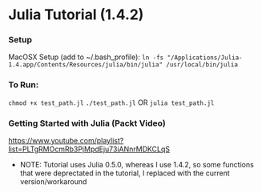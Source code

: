 # Julia Tutorial (1.4.2)

### Setup 
MacOSX Setup (add to ~/.bash_profile):
```ln -fs "/Applications/Julia-1.4.app/Contents/Resources/julia/bin/julia" /usr/local/bin/julia```

### To Run:
```chmod +x test_path.jl```
```./test_path.jl```   OR    ```julia test_path.jl```


### Getting Started with Julia (Packt Video)         
https://www.youtube.com/playlist?list=PLTgRMOcmRb3PjMpdEju73iANnrMDKCLqS
* NOTE: Tutorial uses Julia 0.5.0, whereas I use 1.4.2, so some functions that were deprectated in the tutorial, I replaced with the current version/workaround
